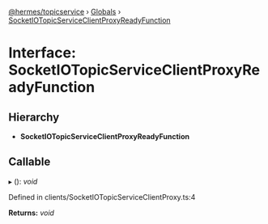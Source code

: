 [@hermes/topicservice](../README.md) › [Globals](../globals.md) › [SocketIOTopicServiceClientProxyReadyFunction](socketiotopicserviceclientproxyreadyfunction.md)

# Interface: SocketIOTopicServiceClientProxyReadyFunction

## Hierarchy

* **SocketIOTopicServiceClientProxyReadyFunction**

## Callable

▸ (): *void*

Defined in clients/SocketIOTopicServiceClientProxy.ts:4

**Returns:** *void*
